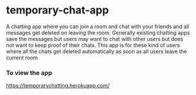 # temporary-chat-app
A chatting app where you can join a room and chat with your friends and all messages get deleted on leaving the room.
Generally existing chatting apps save the messages but users may want to chat with other users but does not want to keep proof of their chats.
This app is for these kind of users where all the chats get deleted automatically as soon as all users leave the current room
### To view the app
https://temporarychatting.herokuapp.com/
